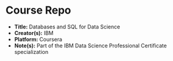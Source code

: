 # Course Repo
- **Title:** Databases and SQL for Data Science
- **Creator(s):** IBM
- **Platform:** Coursera
- **Note(s):** Part of the IBM Data Science Professional Certificate specialization
